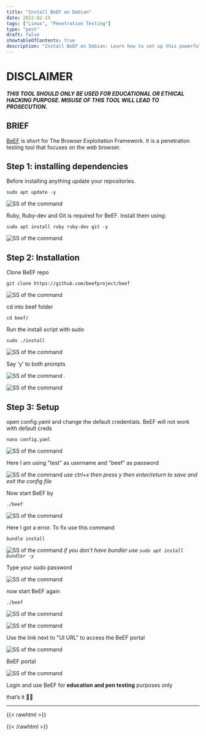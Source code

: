 ```yaml
---
title: "Install BeEF on Debian"
date: 2022-02-15
tags: ["Linux", "Penetration Testing"]
type: "post"
draft: false
showtableOfContents: true
description: "Install BeEF on Debian: Learn how to set up this powerful web app testing tool. Enhance your security skills. Read our article."
---
```


# DISCLAIMER

*__THIS TOOL SHOULD ONLY BE USED FOR EDUCATIONAL OR ETHICAL HACKING PURPOSE. MISUSE OF THIS TOOL WILL LEAD TO PROSECUTION.__*

## BRIEF

[BeEF](https://github.com/beefproject/beef) is short for The Browser Exploitation Framework. It is a penetration testing tool that focuses on the web browser.

## Step 1: installing dependencies 

Before installing anything update your repositories.
```
sudo apt update -y
```

![SS of the command](/images/guides/BeEf-Debian/1.png)

Ruby, Ruby-dev and Git is required for BeEF. Install them using:
```
sudo apt install ruby ruby-dev git -y
```

![SS of the command](/images/guides/BeEf-Debian/2.png)

## Step 2: Installation

Clone BeEF repo 
```
git clone https://github.com/beefproject/beef
```
![SS of the command](/images/guides/BeEf-Debian/3.png)

cd into beef folder
```
cd beef/
```
Run the install script with sudo 
```
sudo ./install
```
![SS of the command](/images/guides/BeEf-Debian/4.png)

Say 'y' to both prompts

![SS of the command](/images/guides/BeEf-Debian/5.png)
.

![SS of the command](/images/guides/BeEf-Debian/6.png)

## Step 3: Setup

open config.yaml and change the default credentials. BeEF will not work with default creds

```
nano config.yaml
```
![SS of the command](/images/guides/BeEf-Debian/7.png)

Here I am using "test" as username and "beef" as password

![SS of the command](/images/guides/BeEf-Debian/8.png)
*use ctrl+x then press y then enter/return to save and exit the config file*

Now start BeEF by
```
./beef
```
![SS of the command](/images/guides/BeEf-Debian/9.png)

Here I got a error. To fix use this command
```
bundle install
```

![SS of the command](/images/guides/BeEf-Debian/10.png)
*if you don't have bundler use ``` sudo apt install bundler -y ```*

Type your sudo password

![SS of the command](/images/guides/BeEf-Debian/11.png)

now start BeEF again
```
./beef
```

![SS of the command](/images/guides/BeEf-Debian/12.png)

![SS of the command](/images/guides/BeEf-Debian/13.png)

Use the link next to "UI URL" to access the BeEF portal

![SS of the command](/images/guides/BeEf-Debian/14.png)

BeEF portal 

![SS of the command](/images/guides/BeEf-Debian/15.png)

Login and use BeEF for __education and pen testing__ purposes only 

that’s it ✌🏽

-------------------------------------------------------------
{{< rawhtml >}} 
<script src="https://utteranc.es/client.js"
        repo="mansoorbarri/website"
        issue-term="title"
        theme="dark-blue"
        crossorigin="anonymous"
        async>
</script>
{{< /rawhtml >}}